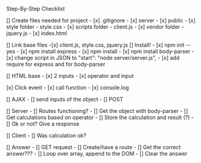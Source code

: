 Step-By-Step Checklist 

[] Create files needed for project 
    - [x] .gitignore
    - [x] server
        - [x] public
            - [x] style folder
                - style.css
            - [x] scripts folder
                - client.js
            - [x] vendor folder
                - jquery.js
            - [x] index.html

 [] Link base files 
    -[x] client.js, style.css, jquery.js
 [] Install!
    - [x] npm init --yes
    - [x] npm install express
    - [x] npm install 
    - [x] npm install body-parser
    - [x] change script in JSON to "start": "node server/server.js",
    - [x] add require for express and for body-parser

[] HTML base
    - [x] 2 inputs 
    - [x] operator and input 

[x] Click event
    - [x] call function 
    - [x] console.log

[] AJAX
    - [] send inputs of the object 
        - [] POST

[] Server
    - [] Routes functioning? 
        - [] Get the object with body-parser
        - [] Get calculations based on operator
        - [] Store the calculation and result (?)
        - [] Ok or not? Give a response

[] Client
    - [] Was calculation ok? 

[] Answer
    - [] GET request 
        - [] Create/have a route
        - [] Get the correct answer??? 
    - [] Loop over array, append to the DOM 
    - [] Clear the answer 
        



